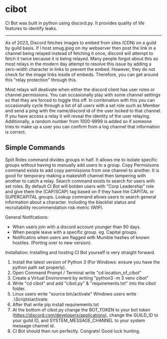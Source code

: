 # cibot
CI Bot was built in python using discord.py. It provides quality of life features to identify leaks.

------
As of 2023, Discord fetches images to embed from sites (CDN) on a guild by guild basis.
If I host smug.jpeg on my webserver then post the link in a channel being relayed instead of fetching it once, discord will attempt to fetch it twice because it is being relayed.
Many people forgot about this as most relays in the modern day attempt to resolve this issue by adding a zero-width character in links to prevent the embed. However, they do not check for the image links inside of embeds.
Therefore, you can get around this "relay protection" through this.

Most relays will deativate when either the discord client has user roles or channel permissions. You can occasionally play with some channel settings so that they are forced to toggle this off.
In combination with this you can occasionally cycle through a list of all users with a set role such as Member and send a ping with the name/discord id of the user locked to that channel.
If you have access a relay it will reveal the identity of the user relaying. Additionally, a random number from 1000-9999 is added so if someone tries to make up a user you can confirm from a log channel that information is correct.

Simple Commands
-----
Split Roles command divides groups in half. It allows me to isolate specific groups without having to manually add users to a group.
Copy Permisisons command exists to add copy permissions from one channel to another. It is good for temporary making a makeshift channel then tampering with another to catch a relay.
Search command exists to search for users with set roles. By default CI Bot will bolden users with "Corp Leadership" role and give them the (CAP/SCAP) tag based on if they have hte CAPITAL or SUPERCAPITAL groups.
Lookup command allows users to search general information about a character. Including the blacklist status and recruitability recommendation risk metric (WIP).

General Notifcations:
* When users join with a discord account younger than 90 days.
* When people leave with a specific group. eg. Capital groups.
* Notificatins when users are flagged with Mumble hashes of known hostiles. (Porting over to new version).

Installation:
Installing and hosting CI Bot yourself is very straight forward.
1) Install the latest version of Python 3 (For Windows: ensure you have the python path set properly).
2) Open Command Prompt / Terminal write "cd location_of_cibot"
3) Create a Virtual Environment by writing "python3 -m 3 venv cibot"
4) Write "cd cibot" and add "cibot.py" & "requirements.txt" into the cibot folder.
5) Linux users write "source bin/activate" Windows users write .\Scripts\activate.
6) After that write pip install requirements.txt
7) At the bottom of cibot.py change the BOT_TOKEN to your bot token (https://discord.com/developers/applications), change the GUILD_ID to your guild ID, and SYSTEM_MESSAGE_CHANNEL to your system message channel id.
8) CI Bot should then run perfectly. Congrats! Good luck hunting. 
